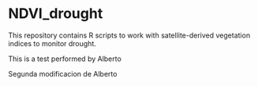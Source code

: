 # NDVI_drought
This repository contains R scripts to work with satellite-derived vegetation indices to monitor drought.

This is a test performed by Alberto

Segunda modificacion de Alberto